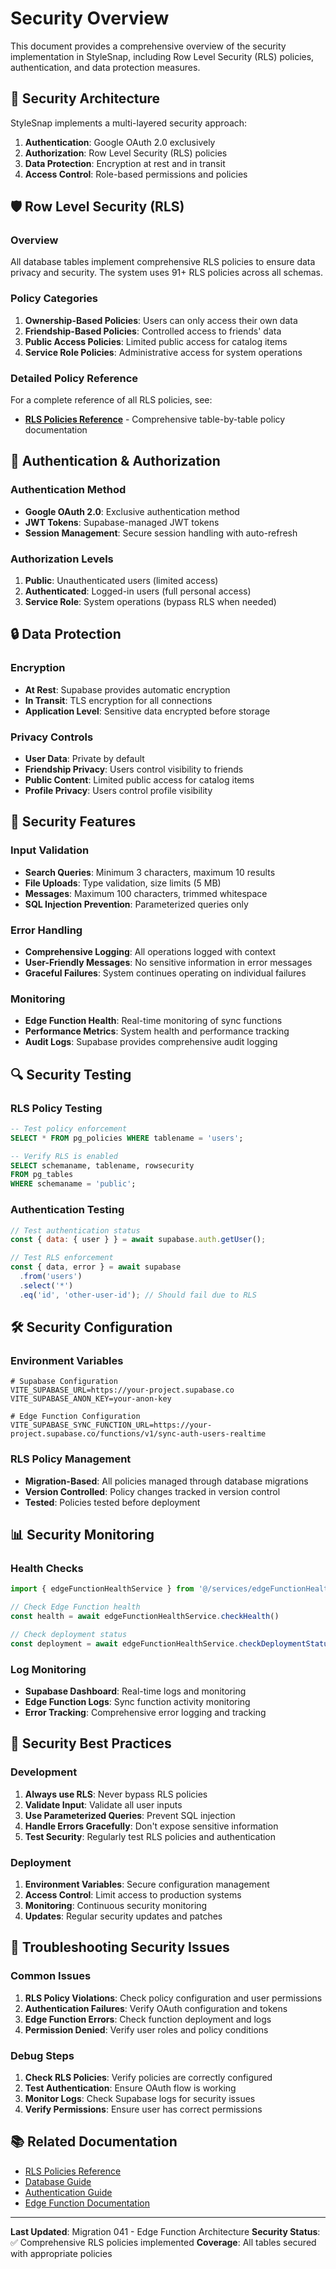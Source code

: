 # Security Overview

This document provides a comprehensive overview of the security implementation in StyleSnap, including Row Level Security (RLS) policies, authentication, and data protection measures.

## 🔐 Security Architecture

StyleSnap implements a multi-layered security approach:

1. **Authentication**: Google OAuth 2.0 exclusively
2. **Authorization**: Row Level Security (RLS) policies
3. **Data Protection**: Encryption at rest and in transit
4. **Access Control**: Role-based permissions and policies

## 🛡️ Row Level Security (RLS)

### Overview

All database tables implement comprehensive RLS policies to ensure data privacy and security. The system uses 91+ RLS policies across all schemas.

### Policy Categories

1. **Ownership-Based Policies**: Users can only access their own data
2. **Friendship-Based Policies**: Controlled access to friends' data
3. **Public Access Policies**: Limited public access for catalog items
4. **Service Role Policies**: Administrative access for system operations

### Detailed Policy Reference

For a complete reference of all RLS policies, see:
- **[RLS Policies Reference](./RLS_POLICIES_REFERENCE.md)** - Comprehensive table-by-table policy documentation

## 🔑 Authentication & Authorization

### Authentication Method

- **Google OAuth 2.0**: Exclusive authentication method
- **JWT Tokens**: Supabase-managed JWT tokens
- **Session Management**: Secure session handling with auto-refresh

### Authorization Levels

1. **Public**: Unauthenticated users (limited access)
2. **Authenticated**: Logged-in users (full personal access)
3. **Service Role**: System operations (bypass RLS when needed)

## 🔒 Data Protection

### Encryption

- **At Rest**: Supabase provides automatic encryption
- **In Transit**: TLS encryption for all connections
- **Application Level**: Sensitive data encrypted before storage

### Privacy Controls

- **User Data**: Private by default
- **Friendship Privacy**: Users control visibility to friends
- **Public Content**: Limited public access for catalog items
- **Profile Privacy**: Users control profile visibility

## 🚨 Security Features

### Input Validation

- **Search Queries**: Minimum 3 characters, maximum 10 results
- **File Uploads**: Type validation, size limits (5 MB)
- **Messages**: Maximum 100 characters, trimmed whitespace
- **SQL Injection Prevention**: Parameterized queries only

### Error Handling

- **Comprehensive Logging**: All operations logged with context
- **User-Friendly Messages**: No sensitive information in error messages
- **Graceful Failures**: System continues operating on individual failures

### Monitoring

- **Edge Function Health**: Real-time monitoring of sync functions
- **Performance Metrics**: System health and performance tracking
- **Audit Logs**: Supabase provides comprehensive audit logging

## 🔍 Security Testing

### RLS Policy Testing

```sql
-- Test policy enforcement
SELECT * FROM pg_policies WHERE tablename = 'users';

-- Verify RLS is enabled
SELECT schemaname, tablename, rowsecurity 
FROM pg_tables 
WHERE schemaname = 'public';
```

### Authentication Testing

```javascript
// Test authentication status
const { data: { user } } = await supabase.auth.getUser();

// Test RLS enforcement
const { data, error } = await supabase
  .from('users')
  .select('*')
  .eq('id', 'other-user-id'); // Should fail due to RLS
```

## 🛠️ Security Configuration

### Environment Variables

```env
# Supabase Configuration
VITE_SUPABASE_URL=https://your-project.supabase.co
VITE_SUPABASE_ANON_KEY=your-anon-key

# Edge Function Configuration
VITE_SUPABASE_SYNC_FUNCTION_URL=https://your-project.supabase.co/functions/v1/sync-auth-users-realtime
```

### RLS Policy Management

- **Migration-Based**: All policies managed through database migrations
- **Version Controlled**: Policy changes tracked in version control
- **Tested**: Policies tested before deployment

## 📊 Security Monitoring

### Health Checks

```javascript
import { edgeFunctionHealthService } from '@/services/edgeFunctionHealthService'

// Check Edge Function health
const health = await edgeFunctionHealthService.checkHealth()

// Check deployment status
const deployment = await edgeFunctionHealthService.checkDeploymentStatus()
```

### Log Monitoring

- **Supabase Dashboard**: Real-time logs and monitoring
- **Edge Function Logs**: Sync function activity monitoring
- **Error Tracking**: Comprehensive error logging and tracking

## 🚀 Security Best Practices

### Development

1. **Always use RLS**: Never bypass RLS policies
2. **Validate Input**: Validate all user inputs
3. **Use Parameterized Queries**: Prevent SQL injection
4. **Handle Errors Gracefully**: Don't expose sensitive information
5. **Test Security**: Regularly test RLS policies and authentication

### Deployment

1. **Environment Variables**: Secure configuration management
2. **Access Control**: Limit access to production systems
3. **Monitoring**: Continuous security monitoring
4. **Updates**: Regular security updates and patches

## 🔧 Troubleshooting Security Issues

### Common Issues

1. **RLS Policy Violations**: Check policy configuration and user permissions
2. **Authentication Failures**: Verify OAuth configuration and tokens
3. **Edge Function Errors**: Check function deployment and logs
4. **Permission Denied**: Verify user roles and policy conditions

### Debug Steps

1. **Check RLS Policies**: Verify policies are correctly configured
2. **Test Authentication**: Ensure OAuth flow is working
3. **Monitor Logs**: Check Supabase logs for security issues
4. **Verify Permissions**: Ensure user has correct permissions

## 📚 Related Documentation

- [RLS Policies Reference](./RLS_POLICIES_REFERENCE.md)
- [Database Guide](../guides/DATABASE_GUIDE.md)
- [Authentication Guide](../guides/AUTHENTICATION_GUIDE.md)
- [Edge Function Documentation](../features/EDGE_FUNCTION_SYNC.md)

---

**Last Updated**: Migration 041 - Edge Function Architecture
**Security Status**: ✅ Comprehensive RLS policies implemented
**Coverage**: All tables secured with appropriate policies


